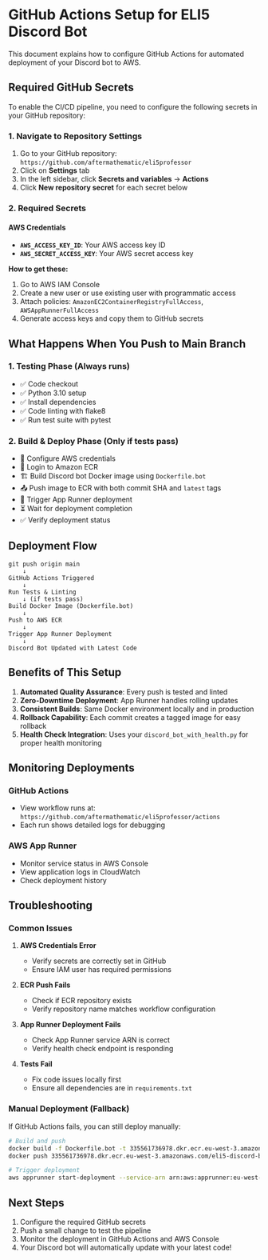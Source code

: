 # GitHub Actions Setup for ELI5 Discord Bot

This document explains how to configure GitHub Actions for automated deployment of your Discord bot to AWS.

## Required GitHub Secrets

To enable the CI/CD pipeline, you need to configure the following secrets in your GitHub repository:

### 1. Navigate to Repository Settings
1. Go to your GitHub repository: `https://github.com/aftermathematic/eli5professor`
2. Click on **Settings** tab
3. In the left sidebar, click **Secrets and variables** → **Actions**
4. Click **New repository secret** for each secret below

### 2. Required Secrets

#### AWS Credentials
- **`AWS_ACCESS_KEY_ID`**: Your AWS access key ID
- **`AWS_SECRET_ACCESS_KEY`**: Your AWS secret access key

**How to get these:**
1. Go to AWS IAM Console
2. Create a new user or use existing user with programmatic access
3. Attach policies: `AmazonEC2ContainerRegistryFullAccess`, `AWSAppRunnerFullAccess`
4. Generate access keys and copy them to GitHub secrets

## What Happens When You Push to Main Branch

### 1. **Testing Phase** (Always runs)
- ✅ Code checkout
- ✅ Python 3.10 setup
- ✅ Install dependencies
- ✅ Code linting with flake8
- ✅ Run test suite with pytest

### 2. **Build & Deploy Phase** (Only if tests pass)
- 🔐 Configure AWS credentials
- 🐳 Login to Amazon ECR
- 🏗️ Build Discord bot Docker image using `Dockerfile.bot`
- 📤 Push image to ECR with both commit SHA and `latest` tags
- 🚀 Trigger App Runner deployment
- ⏳ Wait for deployment completion
- ✅ Verify deployment status

## Deployment Flow

```
git push origin main
    ↓
GitHub Actions Triggered
    ↓
Run Tests & Linting
    ↓ (if tests pass)
Build Docker Image (Dockerfile.bot)
    ↓
Push to AWS ECR
    ↓
Trigger App Runner Deployment
    ↓
Discord Bot Updated with Latest Code
```

## Benefits of This Setup

1. **Automated Quality Assurance**: Every push is tested and linted
2. **Zero-Downtime Deployment**: App Runner handles rolling updates
3. **Consistent Builds**: Same Docker environment locally and in production
4. **Rollback Capability**: Each commit creates a tagged image for easy rollback
5. **Health Check Integration**: Uses your `discord_bot_with_health.py` for proper health monitoring

## Monitoring Deployments

### GitHub Actions
- View workflow runs at: `https://github.com/aftermathematic/eli5professor/actions`
- Each run shows detailed logs for debugging

### AWS App Runner
- Monitor service status in AWS Console
- View application logs in CloudWatch
- Check deployment history

## Troubleshooting

### Common Issues

1. **AWS Credentials Error**
   - Verify secrets are correctly set in GitHub
   - Ensure IAM user has required permissions

2. **ECR Push Fails**
   - Check if ECR repository exists
   - Verify repository name matches workflow configuration

3. **App Runner Deployment Fails**
   - Check App Runner service ARN is correct
   - Verify health check endpoint is responding

4. **Tests Fail**
   - Fix code issues locally first
   - Ensure all dependencies are in `requirements.txt`

### Manual Deployment (Fallback)
If GitHub Actions fails, you can still deploy manually:
```bash
# Build and push
docker build -f Dockerfile.bot -t 335561736978.dkr.ecr.eu-west-3.amazonaws.com/eli5-discord-bot-bot-dev:latest .
docker push 335561736978.dkr.ecr.eu-west-3.amazonaws.com/eli5-discord-bot-bot-dev:latest

# Trigger deployment
aws apprunner start-deployment --service-arn arn:aws:apprunner:eu-west-3:335561736978:service/eli5-discord-bot-discord-bot-dev/a5592aca377042f5805c7595bd63a2a8
```

## Next Steps

1. Configure the required GitHub secrets
2. Push a small change to test the pipeline
3. Monitor the deployment in GitHub Actions and AWS Console
4. Your Discord bot will automatically update with your latest code!
